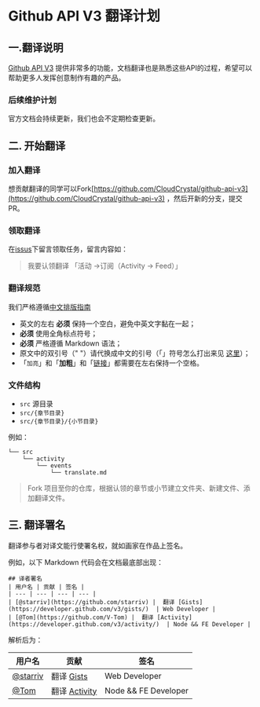 # Github API V3 翻译计划



## 一.翻译说明

[Github API V3](https://developer.github.com/v3/) 提供非常多的功能，文档翻译也是熟悉这些API的过程，希望可以帮助更多人发挥创意制作有趣的产品。



### 后续维护计划

官方文档会持续更新，我们也会不定期检查更新。



## 二. 开始翻译

### 加入翻译

想贡献翻译的同学可以Fork[https://github.com/CloudCrystal/github-api-v3](https://github.com/CloudCrystal/github-api-v3) ，然后开新的分支，提交PR。

### 领取翻译

在[issus](https://github.com/CloudCrystal/github-api-v3/issues/1)下留言领取任务，留言内容如：

> 我要认领翻译 「活动 ->订阅（Activity -> Feed）」

### 翻译规范

我们严格遵循[中文排版指南](https://github.com/sparanoid/chinese-copywriting-guidelines)

- 英文的左右 **必须** 保持一个空白，避免中英文字黏在一起；
- **必须** 使用全角标点符号；
- **必须** 严格遵循 Markdown 语法；
- 原文中的双引号（" "）请代换成中文的引号（「」符号怎么打出来见 [这里](http://zhihu.com/question/19755746/answer/27233392)）；
- 「`加亮`」和「**加粗**」和「[链接]()」都需要在左右保持一个空格。

### 文件结构

- `src` 源目录
- `src/{章节目录}`
- `src/{章节目录}/{小节目录}`

例如：

```
└── src
    └── activity
        └── events
            └── translate.md
```



> Fork 项目至你的仓库，根据认领的章节或小节建立文件夹、新建文件、添加翻译文件。



## 三. 翻译署名

翻译参与者对译文能行使署名权，就如画家在作品上签名。

例如，以下 Markdown 代码会在文档最底部出现：

```
## 译者署名
| 用户名 | 贡献 | 签名 |
| --- | --- | --- | --- |
| [@starriv](https://github.com/starriv) |  翻译 [Gists](https://developer.github.com/v3/gists/)  | Web Developer |
| [@Tom](https://github.com/V-Tom) |  翻译 [Activity](https://developer.github.com/v3/activity/)  | Node && FE Developer |
```


解析后为：

| 用户名                                    | 贡献                                       | 签名                   |
| -------------------------------------- | ---------------------------------------- | -------------------- |
| [@starriv](https://github.com/starriv) | 翻译 [Gists](https://developer.github.com/v3/gists/) | Web Developer        |
| [@Tom](https://github.com/V-Tom)       | 翻译 [Activity](https://developer.github.com/v3/activity/) | Node && FE Developer |